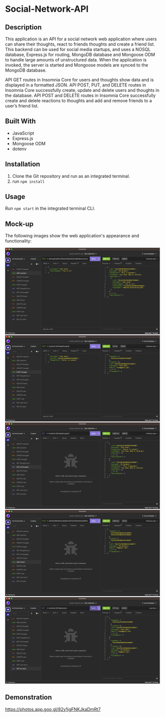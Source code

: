 # Social-Network-API

## Description
​This application is an API for a social network web application where users can share their thoughts, react to friends thoughts and create a friend list.​This backend can be used for social media startups, and uses a NOSQL database, Express.js for routing, MongoDB database and Mongoose ODM to handle large amounts of unstructured data. When the application is invoked, the server is started and Mongoose models are synced to the MongoDB database.

API GET routes in Insomnia Core for users and thoughts show data and is displayed in a formatted JSON. API POST, PUT, and DELETE routes in Insomnia Core successfully create, update and delete users and thoughts in the database. API POST and DELETE routes in Insomnia Core successfully create and delete reactions to thoughts and add and remove friends to a user’s friend list.​

## Built With
* JavaScript
* Express.js
* Mongoose ODM
* dotenv

## Installation
1. Clone the Git repository and run as an integrated terminal.
2. run ```npm install```

## Usage
Run ```npm start``` in the integrated terminal CLI.

## Mock-up

The following images show the web application's appearance and functionality:

![This is a screenshot of the E-commerce Back End!](./images/Social-Network-API-1.png)
![This is a screenshot of the E-commerce Back End!](./images/Social-Network-API-2.png)
![This is a screenshot of the E-commerce Back End!](./images/Social-Network-API-3.png)
![This is a screenshot of the E-commerce Back End!](./images/Social-Network-API-4.png)
![This is a screenshot of the E-commerce Back End!](./images/Social-Network-API-5.png)

## Demonstration
https://photos.app.goo.gl/82y1igFNKJkaDmRt7